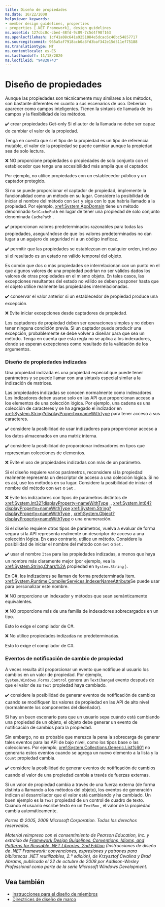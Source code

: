 ```yaml
---
title: Diseño de propiedades
ms.date: 10/22/2008
helpviewer_keywords:
- member design guidelines, properties
- properties [.NET Framework], design guidelines
ms.assetid: 127cbc0c-cbed-48fd-9c89-7c5d4f98f163
ms.openlocfilehash: 1cf41a08c641e9251084e5dcac6c46bc54857717
ms.sourcegitcommit: 965a5af7918acb0a3fd3baf342e15d511ef75188
ms.translationtype: MT
ms.contentlocale: es-ES
ms.lasthandoff: 11/18/2020
ms.locfileid: "94828743"
---
```

# <a name="property-design"></a>Diseño de propiedades
Aunque las propiedades son técnicamente muy similares a los métodos, son bastante diferentes en cuanto a sus escenarios de uso. Deberían aparecer como campos inteligentes. Tienen la sintaxis de llamada de los campos y la flexibilidad de los métodos.

 ✔️ crear propiedades Get-only Si el autor de la llamada no debe ser capaz de cambiar el valor de la propiedad.

 Tenga en cuenta que si el tipo de la propiedad es un tipo de referencia mutable, el valor de la propiedad se puede cambiar aunque la propiedad sea de solo lectura.

 ❌ NO proporcione propiedades o propiedades de solo conjunto con el establecedor que tenga una accesibilidad más amplia que el captador.

 Por ejemplo, no utilice propiedades con un establecedor público y un captador protegido.

 Si no se puede proporcionar el captador de propiedad, implemente la funcionalidad como un método en su lugar. Considere la posibilidad de iniciar el nombre del método con `Set` y siga con lo que habría llamado a la propiedad. Por ejemplo, <xref:System.AppDomain> tiene un método denominado `SetCachePath` en lugar de tener una propiedad de solo conjunto denominada `CachePath` .

 ✔️ proporcionan valores predeterminados razonables para todas las propiedades, asegurándose de que los valores predeterminados no dan lugar a un agujero de seguridad ni a un código ineficaz.

 ✔️ permitir que las propiedades se establezcan en cualquier orden, incluso si el resultado es un estado no válido temporal del objeto.

 Es común que dos o más propiedades se interrelacionan con un punto en el que algunos valores de una propiedad podrían no ser válidos dados los valores de otras propiedades en el mismo objeto. En tales casos, las excepciones resultantes del estado no válido se deben posponer hasta que el objeto utilice realmente las propiedades interrelacionadas.

 ✔️ conservar el valor anterior si un establecedor de propiedad produce una excepción.

 ❌ Evite iniciar excepciones desde captadores de propiedad.

 Los captadores de propiedad deben ser operaciones simples y no deben tener ninguna condición previa. Si un captador puede producir una excepción, probablemente se debe volver a diseñar para que sea un método. Tenga en cuenta que esta regla no se aplica a los indexadores, donde se esperan excepciones como resultado de la validación de los argumentos.

### <a name="indexed-property-design"></a>Diseño de propiedades indizadas
 Una propiedad indizada es una propiedad especial que puede tener parámetros y se puede llamar con una sintaxis especial similar a la indización de matrices.

 Las propiedades indizadas se conocen normalmente como indexadores. Los indizadores deben usarse solo en las API que proporcionan acceso a los elementos de una colección lógica. Por ejemplo, una cadena es una colección de caracteres y se ha agregado el indizador en <xref:System.String?displayProperty=nameWithType> para tener acceso a sus caracteres.

 ✔️ considere la posibilidad de usar indizadores para proporcionar acceso a los datos almacenados en una matriz interna.

 ✔️ considere la posibilidad de proporcionar indexadores en tipos que representan colecciones de elementos.

 ❌ Evite el uso de propiedades indizadas con más de un parámetro.

 Si el diseño requiere varios parámetros, reconsidere si la propiedad realmente representa un descriptor de acceso a una colección lógica. Si no es así, use los métodos en su lugar. Considere la posibilidad de iniciar el nombre del método con `Get` o `Set` .

 ❌ Evite los indizadores con tipos de parámetros distintos de <xref:System.Int32?displayProperty=nameWithType> ,, <xref:System.Int64?displayProperty=nameWithType> <xref:System.String?displayProperty=nameWithType> , <xref:System.Object?displayProperty=nameWithType> o una enumeración.

 Si el diseño requiere otros tipos de parámetros, vuelva a evaluar de forma segura si la API representa realmente un descriptor de acceso a una colección lógica. En caso contrario, utilice un método. Considere la posibilidad de iniciar el nombre del método con `Get` o `Set` .

 ✔️ usar el nombre `Item` para las propiedades indizadas, a menos que haya un nombre más claramente mejor (por ejemplo, vea la <xref:System.String.Chars%2A> propiedad en `System.String` ).

 En C#, los indizadores se llaman de forma predeterminada Item. <xref:System.Runtime.CompilerServices.IndexerNameAttribute>Se puede usar para personalizar este nombre.

 ❌ NO proporcione un indexador y métodos que sean semánticamente equivalentes.

 ❌ NO proporcione más de una familia de indexadores sobrecargados en un tipo.

 Esto lo exige el compilador de C#.

 ❌ No utilice propiedades indizadas no predeterminadas.

 Esto lo exige el compilador de C#.

### <a name="property-change-notification-events"></a>Eventos de notificación de cambio de propiedad
 A veces resulta útil proporcionar un evento que notifique al usuario los cambios en un valor de propiedad. Por ejemplo, `System.Windows.Forms.Control` genera un `TextChanged` evento después de que el valor de su `Text` propiedad haya cambiado.

 ✔️ considere la posibilidad de generar eventos de notificación de cambios cuando se modifiquen los valores de propiedad en las API de alto nivel (normalmente los componentes del diseñador).

 Si hay un buen escenario para que un usuario sepa cuándo está cambiando una propiedad de un objeto, el objeto debe generar un evento de notificación de cambios para la propiedad.

 Sin embargo, no es probable que merezca la pena la sobrecarga de generar tales eventos para las API de bajo nivel, como los tipos base o las colecciones. Por ejemplo, <xref:System.Collections.Generic.List%601> no generaría estos eventos cuando se agrega un nuevo elemento a la lista y la `Count` propiedad cambia.

 ✔️ considere la posibilidad de generar eventos de notificación de cambios cuando el valor de una propiedad cambia a través de fuerzas externas.

 Si un valor de propiedad cambia a través de una fuerza externa (de forma distinta a llamando a los métodos del objeto), los eventos de generación indican al desarrollador que el valor está cambiando y ha cambiado. Un buen ejemplo es la `Text` propiedad de un control de cuadro de texto. Cuando el usuario escribe texto en un `TextBox` , el valor de la propiedad cambia automáticamente.

 *Partes © 2005, 2009 Microsoft Corporation. Todos los derechos reservados.*

 *Material reimpreso con el consentimiento de Pearson Education, Inc. y extraído de [Framework Design Guidelines: Conventions, Idioms, and Patterns for Reusable .NET Libraries, 2nd Edition](https://www.informit.com/store/framework-design-guidelines-conventions-idioms-and-9780321545619) (Instrucciones de diseño de .NET Framework: convenciones, expresiones y patrones para bibliotecas .NET reutilizables, 2.ª edición), de Krzysztof Cwalina y Brad Abrams, publicado el 22 de octubre de 2008 por Addison-Wesley Professional como parte de la serie Microsoft Windows Development.*

## <a name="see-also"></a>Vea también

- [Instrucciones para el diseño de miembros](member.md)
- [Directrices de diseño de marco](index.md)
